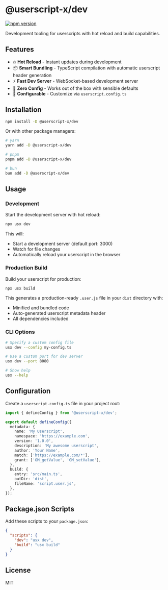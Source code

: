 # @userscript-x/dev

[![npm version](https://img.shields.io/npm/v/@userscript-x/dev.svg)](https://www.npmjs.com/package/@userscript-x/dev)

Development tooling for userscripts with hot reload and build capabilities.

## Features

- 🔥 **Hot Reload** - Instant updates during development
- 📦 **Smart Bundling** - TypeScript compilation with automatic userscript header generation
- ⚡ **Fast Dev Server** - WebSocket-based development server
- 🎯 **Zero Config** - Works out of the box with sensible defaults
- 🔧 **Configurable** - Customize via `userscript.config.ts`

## Installation

```bash
npm install -D @userscript-x/dev
```

Or with other package managers:

```bash
# yarn
yarn add -D @userscript-x/dev

# pnpm
pnpm add -D @userscript-x/dev

# bun
bun add -D @userscript-x/dev
```

## Usage

### Development

Start the development server with hot reload:

```bash
npx usx dev
```

This will:
- Start a development server (default port: 3000)
- Watch for file changes
- Automatically reload your userscript in the browser

### Production Build

Build your userscript for production:

```bash
npx usx build
```

This generates a production-ready `.user.js` file in your `dist` directory with:
- Minified and bundled code
- Auto-generated userscript metadata header
- All dependencies included

### CLI Options

```bash
# Specify a custom config file
usx dev --config my-config.ts

# Use a custom port for dev server
usx dev --port 8080

# Show help
usx --help
```

## Configuration

Create a `userscript.config.ts` file in your project root:

```typescript
import { defineConfig } from '@userscript-x/dev';

export default defineConfig({
  metadata: {
    name: 'My Userscript',
    namespace: 'https://example.com',
    version: '1.0.0',
    description: 'My awesome userscript',
    author: 'Your Name',
    match: ['https://example.com/*'],
    grant: ['GM_getValue', 'GM_setValue'],
  },
  build: {
    entry: 'src/main.ts',
    outDir: 'dist',
    fileName: 'script.user.js',
  },
});
```

## Package.json Scripts

Add these scripts to your `package.json`:

```json
{
  "scripts": {
    "dev": "usx dev",
    "build": "usx build"
  }
}
```

## License

MIT
